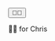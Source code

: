 <html>
  
  <script src="./flash.min.js"></script>
  <script>
    function bumpIt(){
      alert("BUMPED!");
    }
  </script>

<button onclick="bumpIt()">🤜🤛</button>

🤜🤛 for Chris  
</html>

